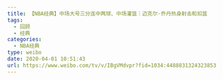 ```yaml
---
title: 【NBA经典】中场大号三分连中两球、中场灌篮｜迈克尔·乔丹热身射击和扣篮
tags:
  - 回顾
  - 经典
categories:
  - NBA经典
type: weibo
date: 2020-04-01 10:51:43
url: https://www.weibo.com/tv/v/IBgVMdvpr?fid=1034:4488831324323853
---
```


<!-- more -->